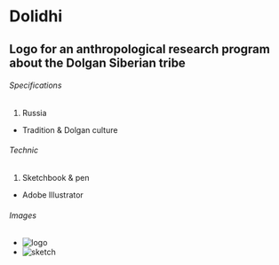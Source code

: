 # Dolidhi

## Logo for an anthropological research program about the Dolgan Siberian tribe

###### Specifications

1. Russia
- Tradition &amp; Dolgan culture

###### Technic

1. Sketchbook &amp; pen
- Adobe Illustrator

###### Images

- ![logo](media/images/dolidhi-logo-alt.png)
- ![sketch](media/images/dolidhi-sketch.jpg)